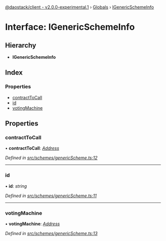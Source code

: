[@daostack/client - v2.0.0-experimental.1](../README.md) › [Globals](../globals.md) › [IGenericSchemeInfo](igenericschemeinfo.md)

# Interface: IGenericSchemeInfo

## Hierarchy

* **IGenericSchemeInfo**

## Index

### Properties

* [contractToCall](igenericschemeinfo.md#contracttocall)
* [id](igenericschemeinfo.md#id)
* [votingMachine](igenericschemeinfo.md#votingmachine)

## Properties

###  contractToCall

• **contractToCall**: *[Address](../globals.md#address)*

*Defined in [src/schemes/genericScheme.ts:12](https://github.com/daostack/client/blob/6c661ff/src/schemes/genericScheme.ts#L12)*

___

###  id

• **id**: *string*

*Defined in [src/schemes/genericScheme.ts:11](https://github.com/daostack/client/blob/6c661ff/src/schemes/genericScheme.ts#L11)*

___

###  votingMachine

• **votingMachine**: *[Address](../globals.md#address)*

*Defined in [src/schemes/genericScheme.ts:13](https://github.com/daostack/client/blob/6c661ff/src/schemes/genericScheme.ts#L13)*
